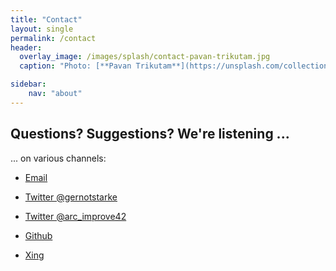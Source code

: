 ```yaml
---
title: "Contact"
layout: single
permalink: /contact
header:
  overlay_image: /images/splash/contact-pavan-trikutam.jpg
  caption: "Photo: [**Pavan Trikutam**](https://unsplash.com/collections/389099/contact?photo=71CjSSB83Wo)"

sidebar:
    nav: "about"
---
```


## Questions? Suggestions? We're listening ...

... on various channels:

* <a href="xmxaxixlxtxo:gxsx@gxexrxnxoxtxsxtxaxrxkxex.xdxe" onmouseover="this.href=this.href.replace(/x/g,'');"><i class="fa fa-envelope"></i> Email</a>

* [<i class="fab fa-twitter"></i> Twitter @gernotstarke](https://twitter.com/gernotstarke)

* [<i class="fab fa-twitter"></i> Twitter @arc_improve42](https://twitter.com/arc_improve42)

* [<i class="fab fa-github"></i> Github](https://github.com/aim42)

* [<i class="fab fa-xing"></i> Xing](https://www.xing.com/profile/Gernot_Starke)
